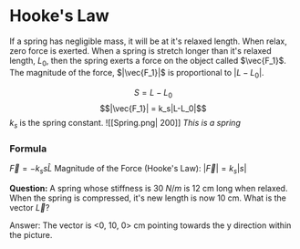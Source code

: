 # Hooke's Law
If a spring has negligible mass, it will be at it's relaxed length. When relax, zero force is exerted. When a spring is stretch longer than it's relaxed length, $L_0$, then the spring exerts a force on the object called $\vec{F_1}$. The magnitude of the force, $|\vec{F_1}|$ is proportional to $|L-L_0|$. 

$$ S = L-L_0$$
$$|\vec{F_1}| = k_s|L-L_0|$$ $k_s$ is the spring constant. 
![[Spring.png| 200]]
*This is a spring*

### Formula
$\vec{F} = -k_ss\hat{L}$ 
Magnitude of the Force (Hooke's Law): $|\vec{F}| = k_s|s|$

**Question:**
A spring whose stiffness is 30 $N/m$ is 12 cm long when relaxed.  When the spring is compressed, it's new length is now 10 cm. What is the vector $\vec{L}$? 

Answer: The vector is <0, 10, 0> cm pointing towards the y direction within the picture. 
